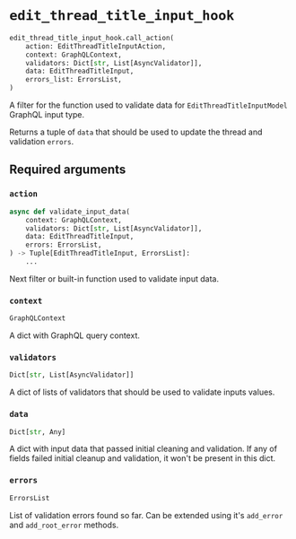 # `edit_thread_title_input_hook`

```python
edit_thread_title_input_hook.call_action(
    action: EditThreadTitleInputAction,
    context: GraphQLContext,
    validators: Dict[str, List[AsyncValidator]],
    data: EditThreadTitleInput,
    errors_list: ErrorsList,
)
```

A filter for the function used to validate data for `EditThreadTitleInputModel` GraphQL input type.

Returns a tuple of `data` that should be used to update the thread and validation `errors`.


## Required arguments

### `action`

```python
async def validate_input_data(
    context: GraphQLContext,
    validators: Dict[str, List[AsyncValidator]],
    data: EditThreadTitleInput,
    errors: ErrorsList,
) -> Tuple[EditThreadTitleInput, ErrorsList]:
    ...
```

Next filter or built-in function used to validate input data.


### `context`

```python
GraphQLContext
```

A dict with GraphQL query context.


### `validators`

```python
Dict[str, List[AsyncValidator]]
```

A dict of lists of validators that should be used to validate inputs values.


### `data`

```python
Dict[str, Any]
```

A dict with input data that passed initial cleaning and validation. If any of fields failed initial cleanup and validation, it won't be present in this dict.


### `errors`

```python
ErrorsList
```

List of validation errors found so far. Can be extended using it's `add_error` and `add_root_error` methods.